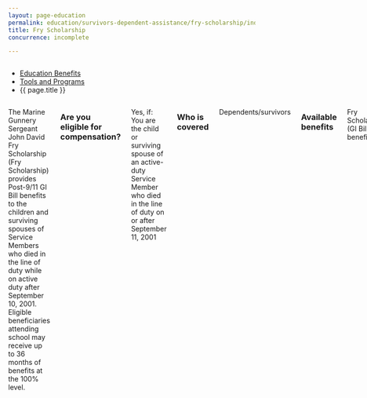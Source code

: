 ```yaml
---
layout: page-education
permalink: education/survivors-dependent-assistance/fry-scholarship/index.html
title: Fry Scholarship
concurrence: incomplete

---
```


<div class="splash" markdown="0">
<div class="row" markdown="0">
<div class="small-12 columns" markdown="0">

<ul class="breadcrumbs" role="menubar" aria-label="Primary">
<li class="parent"><a href="{{ site.url }}/education/">Education Benefits</a></li>
<li class="parent"><a href="{{ site.url }}/education/tools-programs/">Tools and Programs</a></li>
<li class="active">{{ page.title }}</li>
</ul>

</div>
</div>
</div>

<div class="main" role="main" markdown="0">

<!-- <div class="action-bar">
  <div class="row">
    <div class="small-12 columns">
      <a class="button small start" href="{{ site.url}}/disability-benefits/get/">Apply for Disability Benefits</a>
    </div>
  </div>  
</div> -->

<div class="section one" markdown="0">
<div class="primary" markdown="0">
<div class="row" markdown="0">
<div class="small-12 columns" markdown="1">

The Marine Gunnery Sergeant John David Fry Scholarship (Fry Scholarship) provides Post-9/11 GI Bill benefits to the children and surviving spouses of Service Members who died in the line of duty while on active duty after September 10, 2001. Eligible beneficiaries attending school may receive up to 36 months of benefits at the 100% level. 
 
### Are you eligible for compensation?

Yes, if: 
You are the child or surviving spouse of an active-duty Service Member who died in the line of duty on or after September 11, 2001

### Who is covered
Dependents/survivors

### Available benefits 
Fry Scholarship (GI Bill benefits)

### How it works
Children are eligible as of their 18th birthday or after graduating high school, whichever comes first, until their 33rd birthday. A spouse has 15 years from the date of death of the Service Member to use the benefit.

If you are eligible for both the Fry Scholarship and [DEA](link to Beta Dependents’ Educational Assistance), you will be required to pick one. If you are a dependent and your parent died in the line of duty before August 1, 2011, you may be eligible for both benefits, but you can use only one program at a time. Combined benefits are capped at 81 months of full-time training.
 
Surviving spouses are eligible to receive [Dependency Indemnity Compensation](http://www.benefits.va.gov/COMPENSATION/types-dependency_and_indemnity.asp) while using the Fry Scholarship. Children over 18 who receive DIC will need to give up those payments when they start to use the Fry Scholarship.

**Exception:** Upon remarriage, a spouse will lose eligibility for this benefit. 


### Apply
Use the [GI Bill Comparison Tool](LINK) to help you choose a school. Make sure that your selected program is approved for VA training.

Fill out [VA Form 22-5490 (Dependents Application for VA Education Benefits)](http://www.va.gov/vaforms/form_detail.asp?FormNo=22-5490) . Send it to the VA regional office that has jurisdiction over the state where you will advance your education and training. If you are a son or daughter under legal age, a parent or guardian must sign the application. When applying, you will be required to make an irrevocable election of either the Fry Scholarship or the Dependents' Educational Assistance (DEA) program. 

If you have already started your educational program, take your application to your school or employer. Ask them to complete VA Form 22-1999 (Enrollment Certification) and send both forms to VA. You can submit an Enrollment Certification online using VA-ONCE. (Note: Schools must contact their VA representative to receive this form.)



</div>
</div>
</div>


</div>
